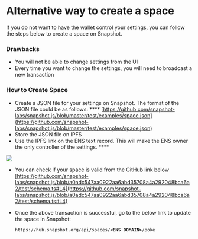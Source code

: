 # Alternative way to create a space

If you do not want to have the wallet control your settings, you can follow the steps below to create a space on Snapshot.

### **Drawbacks**

* You will not be able to change settings from the UI
* Every time you want to change the settings, you will need to broadcast a new transaction

### **How to Create Space**

* Create a JSON file for your settings on Snapshot. The format of the JSON file could be as follows: **** [https://github.com/snapshot-labs/snapshot.js/blob/master/test/examples/space.json](https://github.com/snapshot-labs/snapshot.js/blob/master/test/examples/space.json)
* Store the JSON file on IPFS
* Use the IPFS link on the ENS text record. This will make the ENS owner the only controller of the settings. ****&#x20;

![](https://lh6.googleusercontent.com/qfA-Pj7o2Fvld76V2gZIJm9U1V0uRBgNdedfxU4iKjGDfE3cHH7KLMx26eawZPD0Zl8j3H7AAfFsToDdl9ViQ5Y7WyI8FACqVlkc5JG9zwcyZg877KmnH6cf2vleHnn-icWLGTg=s0)

* You can check if your space is valid from the GitHub link below [https://github.com/snapshot-labs/snapshot.js/blob/a0adc547aa0922aa6abd35708a4a292048bca6a2/test/schema.ts#L4](https://github.com/snapshot-labs/snapshot.js/blob/a0adc547aa0922aa6abd35708a4a292048bca6a2/test/schema.ts#L4)
*   Once the above transaction is successful, go to the below link to update the space in Snapshot:

    `https://hub.snapshot.org/api/spaces/`**`<ENS DOMAIN>`**`/poke`